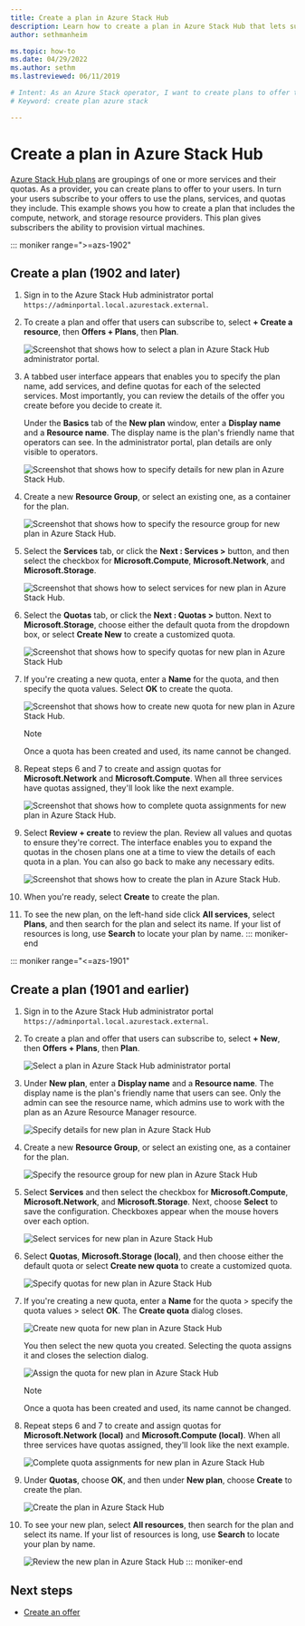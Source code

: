 ```yaml
---
title: Create a plan in Azure Stack Hub 
description: Learn how to create a plan in Azure Stack Hub that lets subscribers provision virtual machines.
author: sethmanheim

ms.topic: how-to
ms.date: 04/29/2022
ms.author: sethm
ms.lastreviewed: 06/11/2019

# Intent: As an Azure Stack operator, I want to create plans to offer to my users.
# Keyword: create plan azure stack

---
```


# Create a plan in Azure Stack Hub

[Azure Stack Hub plans](azure-stack-overview.md) are groupings of one or more services and their quotas. As a provider, you can create plans to offer to your users. In turn your users subscribe to your offers to use the plans, services, and quotas they include. This example shows you how to create a plan that includes the compute, network, and storage resource providers. This plan gives subscribers the ability to provision virtual machines.

::: moniker range=">=azs-1902"
## Create a plan (1902 and later)

1. Sign in to the Azure Stack Hub administrator portal `https://adminportal.local.azurestack.external`.

2. To create a plan and offer that users can subscribe to, select **+ Create a resource**, then **Offers + Plans**, then **Plan**.
  
   ![Screenshot that shows how to select a plan in Azure Stack Hub administrator portal.](media/azure-stack-create-plan/select-plan.png)

3. A tabbed user interface appears that enables you to specify the plan name, add services, and define quotas for each of the selected services. Most importantly, you can review the details of the offer you create before you decide to create it.

   Under the **Basics** tab of the **New plan** window, enter a **Display name** and a **Resource name**. The display name is the plan's friendly name that operators can see. In the administrator portal, plan details are only visible to operators.

   ![Screenshot that shows how to specify details for new plan in Azure Stack Hub.](media/azure-stack-create-plan/plan-name.png)

4. Create a new **Resource Group**, or select an existing one, as a container for the plan.

   ![Screenshot that shows how to specify the resource group for new plan in Azure Stack Hub.](media/azure-stack-create-plan/resource-group.png)

5. Select the **Services** tab, or click the **Next : Services >** button, and then select the checkbox for **Microsoft.Compute**, **Microsoft.Network**, and **Microsoft.Storage**.
  
   ![Screenshot that shows how to select services for new plan in Azure Stack Hub.](media/azure-stack-create-plan/services.png)

6. Select the **Quotas** tab, or click the **Next : Quotas >** button. Next to **Microsoft.Storage**, choose either the default quota from the dropdown box, or select **Create New** to create a customized quota.
  
   ![Screenshot that shows how to specify quotas for new plan in Azure Stack Hub](media/azure-stack-create-plan/quotas.png)

7. If you're creating a new quota, enter a **Name** for the quota, and then specify the quota values. Select **OK** to create the quota.

   ![Screenshot that shows how to create new quota for new plan in Azure Stack Hub.](media/azure-stack-create-plan/new-quota.png)

   > [!NOTE]
   > Once a quota has been created and used, its name cannot be changed.

8. Repeat steps 6 and 7 to create and assign quotas for **Microsoft.Network** and **Microsoft.Compute**. When all three services have quotas assigned, they'll look like the next example.

   ![Screenshot that shows how to complete quota assignments for new plan in Azure Stack Hub.](media/azure-stack-create-plan/all-quotas-assigned.png)

9. Select **Review + create** to review the plan. Review all values and quotas to ensure they're correct. The interface enables you to expand the quotas in the chosen plans one at a time to view the details of each quota in a plan. You can also go back to make any necessary edits.

   ![Screenshot that shows how to create the plan in Azure Stack Hub.](media/azure-stack-create-plan/create.png)

10. When you're ready, select **Create** to create the plan.

11. To see the new plan, on the left-hand side click **All services**, select **Plans**, and then search for the plan and select its name. If your list of resources is long, use **Search** to locate your plan by name.
::: moniker-end

::: moniker range="<=azs-1901"
## Create a plan (1901 and earlier)

1. Sign in to the Azure Stack Hub administrator portal `https://adminportal.local.azurestack.external`.

2. To create a plan and offer that users can subscribe to, select **+ New**, then **Offers + Plans**, then **Plan**.
  
   ![Select a plan in Azure Stack Hub administrator portal](media/azure-stack-create-plan/select-plan1901.png)

3. Under **New plan**, enter a **Display name** and a **Resource name**. The display name is the plan's friendly name that users can see. Only the admin can see the resource name, which admins use to work with the plan as an Azure Resource Manager resource.

   ![Specify details for new plan in Azure Stack Hub](media/azure-stack-create-plan/plan-name1901.png)

4. Create a new **Resource Group**, or select an existing one, as a container for the plan.

   ![Specify the resource group for new plan in Azure Stack Hub](media/azure-stack-create-plan/resource-group1901.png)

5. Select **Services** and then select the checkbox for **Microsoft.Compute**, **Microsoft.Network**, and **Microsoft.Storage**. Next, choose **Select** to save the configuration. Checkboxes appear when the mouse hovers over each option.
  
   ![Select services for new plan in Azure Stack Hub](media/azure-stack-create-plan/services1901.png)

6. Select **Quotas**, **Microsoft.Storage (local)**, and then choose either the default quota or select **Create new quota** to create a customized quota.
  
   ![Specify quotas for new plan in Azure Stack Hub](media/azure-stack-create-plan/quotas1901.png)

7. If you're creating a new quota, enter a **Name** for the quota > specify the quota values > select **OK**. The **Create quota** dialog closes.

   ![Create new quota for new plan in Azure Stack Hub](media/azure-stack-create-plan/new-quota1901.png)

   You then select the new quota you created. Selecting the quota assigns it and closes the selection dialog.
  
   ![Assign the quota for new plan in Azure Stack Hub](media/azure-stack-create-plan/assign-quota1901.png)

   > [!NOTE]
   > Once a quota has been created and used, its name cannot be changed.

8. Repeat steps 6 and 7 to create and assign quotas for **Microsoft.Network (local)** and **Microsoft.Compute (local)**. When all three services have quotas assigned, they'll look like the next example.

   ![Complete quota assignments for new plan in Azure Stack Hub](media/azure-stack-create-plan/all-quotas-assigned1901.png)

9. Under **Quotas**, choose **OK**, and then under **New plan**, choose **Create** to create the plan.

    ![Create the plan in Azure Stack Hub](media/azure-stack-create-plan/create1901.png)

10. To see your new plan, select **All resources**, then search for the plan and select its name. If your list of resources is long, use **Search** to locate your plan by name.

    ![Review the new plan in Azure Stack Hub](media/azure-stack-create-plan/plan-overview1901.png)
::: moniker-end

## Next steps

* [Create an offer](azure-stack-create-offer.md)

